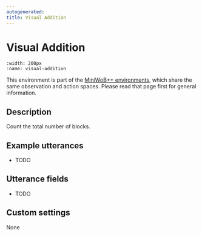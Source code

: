 ```yaml
---
autogenerated:
title: Visual Addition
---
```


# Visual Addition

```{figure} ../../_static/videos/miniwob/visual-addition.gif 
:width: 200px
:name: visual-addition
```

This environment is part of the <a href='..'>MiniWoB++ environments</a>, which share the same observation and action spaces. Please read that page first for general information.

## Description

Count the total number of blocks.

## Example utterances

* TODO

## Utterance fields

* TODO

## Custom settings

None
